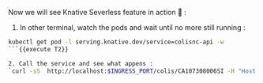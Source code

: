 Now we will see Knative Severless feature in action 🔎 :

1. In other terminal, watch the pods and wait until no more still running :
```bash
kubectl get pod -l serving.knative.dev/service=colisnc-api -w
```{{execute T2}}

2. Call the service and see what appens : 
`curl -sS  http://localhost:$INGRESS_PORT/colis/CA107308006SI -H "Host: $(kn service describe colis-api -o url)" | jq`{{execute T1}}
